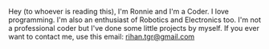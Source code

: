 Hey (to whoever is reading this), I'm Ronnie and I'm a Coder. I love programming. I'm also an enthusiast of Robotics and Electronics too.
I'm not a professional coder but I've done some little projects by myself. If you ever want to contact me, use this email: rihan.tgr@gmail.com  
